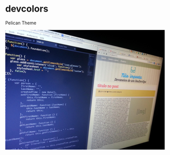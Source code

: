 devcolors
=========

Pelican Theme

![screenshot](https://raw.githubusercontent.com/fabioluciano/devcolors/master/screenshot.jpg)
